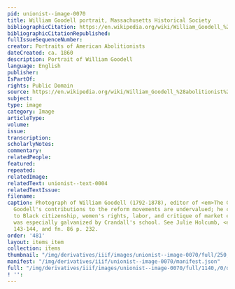```yaml
---
pid: unionist--image-0070
title: William Goodell portrait, Massachusetts Historical Society
bibliographicCitation: https://en.wikipedia.org/wiki/William_Goodell_%28abolitionist%29#/media/File:William-Goodell(Cropped).png
bibliographicCitationRepublished: 
fullIssueSequenceNumber: 
creator: Portraits of American Abolitionists
dateCreated: ca. 1860
description: Portrait of William Goodell
language: English
publisher: 
IsPartOf: 
rights: Public Domain
source: https://en.wikipedia.org/wiki/William_Goodell_%28abolitionist%29#/media/File:William-Goodell(Cropped).png
subject: 
type: image
category: Image
articleType: 
volume: 
issue: 
transcription: 
scholarlyNotes: 
commentary: 
relatedPeople: 
featured: 
repeated: 
relatedImage: 
relatedText: unionist--text-0004
relatedTextIssue: 
filename: 
caption: Photograph of William Goodell (1792-1878), editor of <em>The Genius of Temperance</em>.
  Goodell's contributions to the reform movements are undervalued; he connected Abolition
  to Black citizenship, women's rights, labor, and critique of market economics. He
  was especially galvanized by Crandall's school. See Julie Holcumb, <em>Moral Commerce</em>,
  143-144, and fn. 86 p. 232.
order: '481'
layout: items_item
collection: items
thumbnail: "/img/derivatives/iiif/images/unionist--image-0070/full/250,/0/default.jpg"
manifest: "/img/derivatives/iiif/unionist--image-0070/manifest.json"
full: "/img/derivatives/iiif/images/unionist--image-0070/full/1140,/0/default.jpg"
! '': 
---
```

